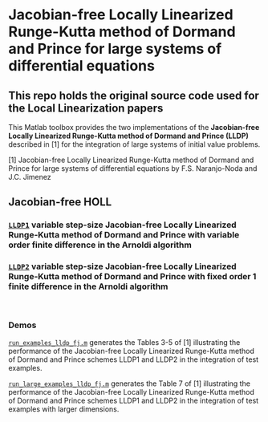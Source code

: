 # Jacobian-free Locally Linearized Runge-Kutta method of Dormand and Prince for large systems of differential equations

## This repo holds the original source code used for the Local Linearization papers

This Matlab toolbox provides the two implementations of the <strong> Jacobian-free Locally Linearized Runge-Kutta method of Dormand and Prince (LLDP)</strong> described in [1] for the integration of large systems of initial value problems.

[1] Jacobian-free Locally Linearized Runge-Kutta method of Dormand and Prince for large systems of differential equations
    by F.S. Naranjo-Noda and J.C. Jimenez
## <strong>Jacobian-free HOLL</strong>

### [```LLDP1```](./llint/LLDP1.m) variable step-size Jacobian-free Locally Linearized Runge-Kutta method of Dormand and Prince with variable order finite difference in the Arnoldi algorithm

### [```LLDP2```](./llint/LLDP2.m) variable step-size Jacobian-free Locally Linearized Runge-Kutta method of Dormand and Prince with fixed order 1 finite difference in the Arnoldi algorithm

<br/>

### <strong>Demos</strong>

[`run_examples_lldp_fj.m`](./demo/run_examples_lldp_fj.m) generates the Tables 3-5 of [1] illustrating the performance of the Jacobian-free Locally Linearized Runge-Kutta method of Dormand and Prince schemes LLDP1 and LLDP2 in the integration of test examples.

[`run_large_examples_lldp_fj.m`](./demo/run_large_examples_lldp_fj.m) generates the Table 7 of [1] illustrating the performance of the Jacobian-free Locally Linearized Runge-Kutta method of Dormand and Prince schemes LLDP1 and LLDP2 in the integration of test examples with larger dimensions.

